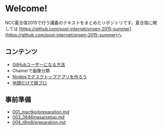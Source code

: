 # Welcome!
NCC夏合宿2015で行う講義のテキストをまとめたリポジトリです。夏合宿に関しては [https://github.com/post-internet/onsen-2015-summer](https://github.com/post-internet/onsen-2015-summer)へ

## コンテンツ
- [GitHubユーザーになる方法](/001_mactkg)
- Chainerで画像分類
- [Nodejsでデスクトップアプリを作ろう](/003_3846masa)
- [地頭だけで競プロ](/004_t8m8)

## 事前準備
- [001_mactkg/preparation.md](/001_mactkg/preparation.md)
- [003_3846masa/setup.md](/003_3846masa/setup.md)
- [004_t8m8/preparation.md](/004_t8m8/preparation.md)

